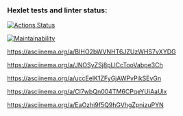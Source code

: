 ### Hexlet tests and linter status:
[![Actions Status](https://github.com/Kolalexx/php-project-45/workflows/hexlet-check/badge.svg)](https://github.com/Kolalexx/php-project-45/actions)

[![Maintainability](https://api.codeclimate.com/v1/badges/c991c9eb8e852ed30d05/maintainability)](https://codeclimate.com/github/Kolalexx/php-project-45/maintainability)

https://asciinema.org/a/BIHO2bWVNHT6JZUzWHS7vXYDG

https://asciinema.org/a/JNOSyZSj8pLlCcTooVabpe3Ch

https://asciinema.org/a/uccEelK1ZFyGjAWPvPikSEvGn

https://asciinema.org/a/Cl7wbQn004TM6CPqeYUiAaUlx

https://asciinema.org/a/EaOzhi9f5Q9hGVhgZpnizuPYN